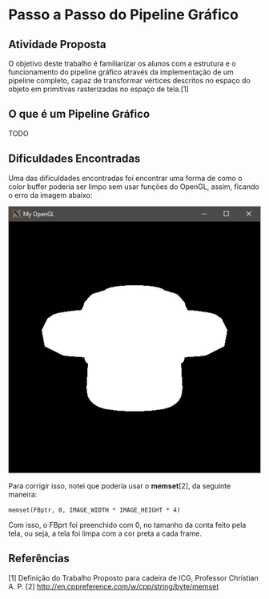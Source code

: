 # Passo a Passo do Pipeline Gráfico

## Atividade Proposta
O objetivo deste trabalho é familiarizar os alunos com a estrutura e o funcionamento do pipeline gráfico através da implementação de um pipeline completo, capaz de transformar vértices descritos no espaço do objeto em primitivas rasterizadas no espaço de tela.[1] 

## O que é um Pipeline Gráfico
TODO

## Dificuldades Encontradas
Uma das dificuldades encontradas foi encontrar uma forma de como o color buffer poderia ser limpo sem usar funções do OpenGL, assim, ficando o erro da imagem abaixo:

![Imagem sem limpar o color buffer](screenshots/clean_color_buffer.jpg)

Para corrigir isso, notei que poderia usar o **memset**[2], da seguinte maneira:
	
	memset(FBptr, 0, IMAGE_WIDTH * IMAGE_HEIGHT * 4)

Com isso, o FBprt foi preenchido com 0, no tamanho da conta feito pela tela, ou seja, a tela foi limpa com a cor preta a cada frame.

## Referências

[1] Definição do Trabalho Proposto para cadeira de ICG, Professor Christian A. P.
[2] http://en.cppreference.com/w/cpp/string/byte/memset